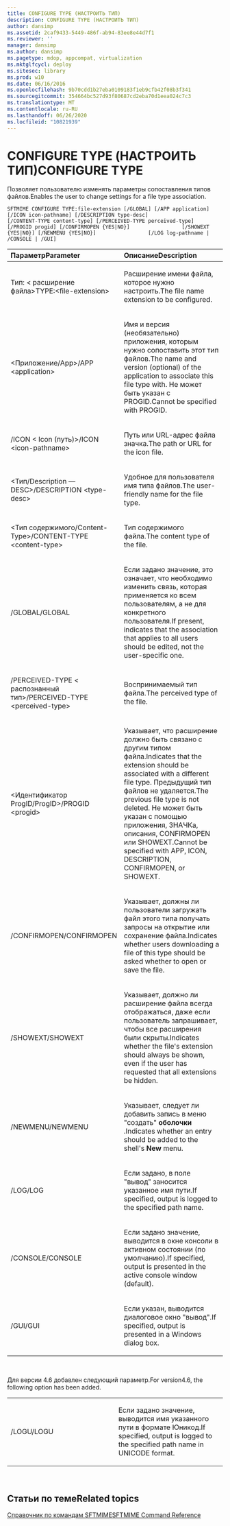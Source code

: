 ```yaml
---
title: CONFIGURE TYPE (НАСТРОИТЬ ТИП)
description: CONFIGURE TYPE (НАСТРОИТЬ ТИП)
author: dansimp
ms.assetid: 2caf9433-5449-486f-ab94-83ee8e44d7f1
ms.reviewer: ''
manager: dansimp
ms.author: dansimp
ms.pagetype: mdop, appcompat, virtualization
ms.mktglfcycl: deploy
ms.sitesec: library
ms.prod: w10
ms.date: 06/16/2016
ms.openlocfilehash: 9b70cdd1b27eba0109183f1eb9cfb42f08b3f341
ms.sourcegitcommit: 354664bc527d93f80687cd2eba70d1eea024c7c3
ms.translationtype: MT
ms.contentlocale: ru-RU
ms.lasthandoff: 06/26/2020
ms.locfileid: "10821939"
---
```

# <span data-ttu-id="4f91b-103">CONFIGURE TYPE (НАСТРОИТЬ ТИП)</span><span class="sxs-lookup"><span data-stu-id="4f91b-103">CONFIGURE TYPE</span></span>


<span data-ttu-id="4f91b-104">Позволяет пользователю изменять параметры сопоставления типов файлов.</span><span class="sxs-lookup"><span data-stu-id="4f91b-104">Enables the user to change settings for a file type association.</span></span>

`SFTMIME CONFIGURE TYPE:file-extension [/GLOBAL] [/APP application]                 [/ICON icon-pathname] [/DESCRIPTION type-desc]                 [/CONTENT-TYPE content-type] [/PERCEIVED-TYPE perceived-type]                 [/PROGID progid] [/CONFIRMOPEN {YES|NO}]                 [/SHOWEXT {YES|NO}] [/NEWMENU {YES|NO}]                 [/LOG log-pathname | /CONSOLE | /GUI]`

<table>
<colgroup>
<col width="50%" />
<col width="50%" />
</colgroup>
<thead>
<tr class="header">
<th align="left"><span data-ttu-id="4f91b-105">Параметр</span><span class="sxs-lookup"><span data-stu-id="4f91b-105">Parameter</span></span></th>
<th align="left"><span data-ttu-id="4f91b-106">Описание</span><span class="sxs-lookup"><span data-stu-id="4f91b-106">Description</span></span></th>
</tr>
</thead>
<tbody>
<tr class="odd">
<td align="left"><p><span data-ttu-id="4f91b-107">Тип: &lt; расширение файла&gt;</span><span class="sxs-lookup"><span data-stu-id="4f91b-107">TYPE:&lt;file-extension&gt;</span></span></p></td>
<td align="left"><p><span data-ttu-id="4f91b-108">Расширение имени файла, которое нужно настроить.</span><span class="sxs-lookup"><span data-stu-id="4f91b-108">The file name extension to be configured.</span></span></p></td>
</tr>
<tr class="even">
<td align="left"><p><span data-ttu-id="4f91b-109">&lt;Приложение/App&gt;</span><span class="sxs-lookup"><span data-stu-id="4f91b-109">/APP &lt;application&gt;</span></span></p></td>
<td align="left"><p><span data-ttu-id="4f91b-110">Имя и версия (необязательно) приложения, которым нужно сопоставить этот тип файлов.</span><span class="sxs-lookup"><span data-stu-id="4f91b-110">The name and version (optional) of the application to associate this file type with.</span></span> <span data-ttu-id="4f91b-111">Не может быть указан с PROGID.</span><span class="sxs-lookup"><span data-stu-id="4f91b-111">Cannot be specified with PROGID.</span></span></p></td>
</tr>
<tr class="odd">
<td align="left"><p><span data-ttu-id="4f91b-112">/ICON &lt; Icon (путь)&gt;</span><span class="sxs-lookup"><span data-stu-id="4f91b-112">/ICON &lt;icon-pathname&gt;</span></span></p></td>
<td align="left"><p><span data-ttu-id="4f91b-113">Путь или URL-адрес файла значка.</span><span class="sxs-lookup"><span data-stu-id="4f91b-113">The path or URL for the icon file.</span></span></p></td>
</tr>
<tr class="even">
<td align="left"><p><span data-ttu-id="4f91b-114">&lt;Тип/Description — DESC&gt;</span><span class="sxs-lookup"><span data-stu-id="4f91b-114">/DESCRIPTION &lt;type-desc&gt;</span></span></p></td>
<td align="left"><p><span data-ttu-id="4f91b-115">Удобное для пользователя имя типа файлов.</span><span class="sxs-lookup"><span data-stu-id="4f91b-115">The user-friendly name for the file type.</span></span></p></td>
</tr>
<tr class="odd">
<td align="left"><p><span data-ttu-id="4f91b-116">&lt;Тип содержимого/Content-Type&gt;</span><span class="sxs-lookup"><span data-stu-id="4f91b-116">/CONTENT-TYPE &lt;content-type&gt;</span></span></p></td>
<td align="left"><p><span data-ttu-id="4f91b-117">Тип содержимого файла.</span><span class="sxs-lookup"><span data-stu-id="4f91b-117">The content type of the file.</span></span></p></td>
</tr>
<tr class="even">
<td align="left"><p><span data-ttu-id="4f91b-118">/GLOBAL</span><span class="sxs-lookup"><span data-stu-id="4f91b-118">/GLOBAL</span></span></p></td>
<td align="left"><p><span data-ttu-id="4f91b-119">Если задано значение, это означает, что необходимо изменить связь, которая применяется ко всем пользователям, а не для конкретного пользователя.</span><span class="sxs-lookup"><span data-stu-id="4f91b-119">If present, indicates that the association that applies to all users should be edited, not the user-specific one.</span></span></p></td>
</tr>
<tr class="odd">
<td align="left"><p><span data-ttu-id="4f91b-120">/PERCEIVED-TYPE &lt; распознанный тип&gt;</span><span class="sxs-lookup"><span data-stu-id="4f91b-120">/PERCEIVED-TYPE &lt;perceived-type&gt;</span></span></p></td>
<td align="left"><p><span data-ttu-id="4f91b-121">Воспринимаемый тип файла.</span><span class="sxs-lookup"><span data-stu-id="4f91b-121">The perceived type of the file.</span></span></p></td>
</tr>
<tr class="even">
<td align="left"><p><span data-ttu-id="4f91b-122">&lt;Идентификатор ProgID/ProgID&gt;</span><span class="sxs-lookup"><span data-stu-id="4f91b-122">/PROGID &lt;progid&gt;</span></span></p></td>
<td align="left"><p><span data-ttu-id="4f91b-123">Указывает, что расширение должно быть связано с другим типом файла.</span><span class="sxs-lookup"><span data-stu-id="4f91b-123">Indicates that the extension should be associated with a different file type.</span></span> <span data-ttu-id="4f91b-124">Предыдущий тип файлов не удаляется.</span><span class="sxs-lookup"><span data-stu-id="4f91b-124">The previous file type is not deleted.</span></span> <span data-ttu-id="4f91b-125">Не может быть указан с помощью приложения, ЗНАЧКа, описания, CONFIRMOPEN или SHOWEXT.</span><span class="sxs-lookup"><span data-stu-id="4f91b-125">Cannot be specified with APP, ICON, DESCRIPTION, CONFIRMOPEN, or SHOWEXT.</span></span></p></td>
</tr>
<tr class="odd">
<td align="left"><p><span data-ttu-id="4f91b-126">/CONFIRMOPEN</span><span class="sxs-lookup"><span data-stu-id="4f91b-126">/CONFIRMOPEN</span></span></p></td>
<td align="left"><p><span data-ttu-id="4f91b-127">Указывает, должны ли пользователи загружать файл этого типа получать запросы на открытие или сохранение файла.</span><span class="sxs-lookup"><span data-stu-id="4f91b-127">Indicates whether users downloading a file of this type should be asked whether to open or save the file.</span></span></p></td>
</tr>
<tr class="even">
<td align="left"><p><span data-ttu-id="4f91b-128">/SHOWEXT</span><span class="sxs-lookup"><span data-stu-id="4f91b-128">/SHOWEXT</span></span></p></td>
<td align="left"><p><span data-ttu-id="4f91b-129">Указывает, должно ли расширение файла всегда отображаться, даже если пользователь запрашивает, чтобы все расширения были скрыты.</span><span class="sxs-lookup"><span data-stu-id="4f91b-129">Indicates whether the file's extension should always be shown, even if the user has requested that all extensions be hidden.</span></span></p></td>
</tr>
<tr class="odd">
<td align="left"><p><span data-ttu-id="4f91b-130">/NEWMENU</span><span class="sxs-lookup"><span data-stu-id="4f91b-130">/NEWMENU</span></span></p></td>
<td align="left"><p><span data-ttu-id="4f91b-131">Указывает, следует ли добавить запись в меню "создать" <strong> оболочки </strong> .</span><span class="sxs-lookup"><span data-stu-id="4f91b-131">Indicates whether an entry should be added to the shell's <strong>New</strong> menu.</span></span></p></td>
</tr>
<tr class="even">
<td align="left"><p><span data-ttu-id="4f91b-132">/LOG</span><span class="sxs-lookup"><span data-stu-id="4f91b-132">/LOG</span></span></p></td>
<td align="left"><p><span data-ttu-id="4f91b-133">Если задано, в поле "вывод" заносится указанное имя пути.</span><span class="sxs-lookup"><span data-stu-id="4f91b-133">If specified, output is logged to the specified path name.</span></span></p></td>
</tr>
<tr class="odd">
<td align="left"><p><span data-ttu-id="4f91b-134">/CONSOLE</span><span class="sxs-lookup"><span data-stu-id="4f91b-134">/CONSOLE</span></span></p></td>
<td align="left"><p><span data-ttu-id="4f91b-135">Если задано значение, выводится в окне консоли в активном состоянии (по умолчанию).</span><span class="sxs-lookup"><span data-stu-id="4f91b-135">If specified, output is presented in the active console window (default).</span></span></p></td>
</tr>
<tr class="even">
<td align="left"><p><span data-ttu-id="4f91b-136">/GUI</span><span class="sxs-lookup"><span data-stu-id="4f91b-136">/GUI</span></span></p></td>
<td align="left"><p><span data-ttu-id="4f91b-137">Если указан, выводится диалоговое окно "вывод".</span><span class="sxs-lookup"><span data-stu-id="4f91b-137">If specified, output is presented in a Windows dialog box.</span></span></p></td>
</tr>
</tbody>
</table>

 

<span data-ttu-id="4f91b-138">Для версии 4.6 добавлен следующий параметр.</span><span class="sxs-lookup"><span data-stu-id="4f91b-138">For version4.6, the following option has been added.</span></span>

<table>
<colgroup>
<col width="50%" />
<col width="50%" />
</colgroup>
<tbody>
<tr class="odd">
<td align="left"><p><span data-ttu-id="4f91b-139">/LOGU</span><span class="sxs-lookup"><span data-stu-id="4f91b-139">/LOGU</span></span></p></td>
<td align="left"><p><span data-ttu-id="4f91b-140">Если задано значение, выводится имя указанного пути в формате Юникод.</span><span class="sxs-lookup"><span data-stu-id="4f91b-140">If specified, output is logged to the specified path name in UNICODE format.</span></span></p></td>
</tr>
</tbody>
</table>

 

## <span data-ttu-id="4f91b-141">Статьи по теме</span><span class="sxs-lookup"><span data-stu-id="4f91b-141">Related topics</span></span>


[<span data-ttu-id="4f91b-142">Справочник по командам SFTMIME</span><span class="sxs-lookup"><span data-stu-id="4f91b-142">SFTMIME Command Reference</span></span>](sftmime--command-reference.md)

 

 





